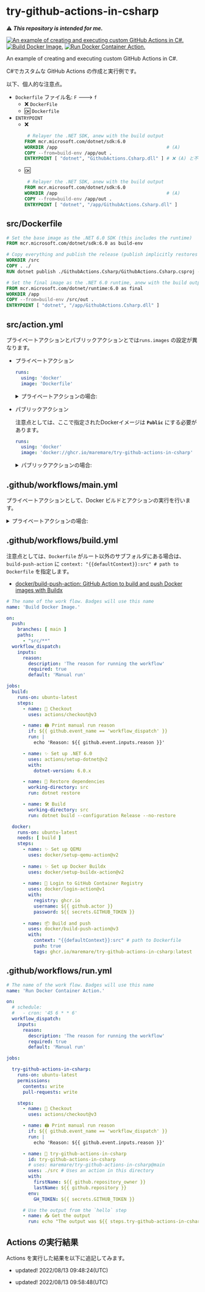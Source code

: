 # try-github-actions-in-csharp

⚠️ **_This repository is intended for me._**

[![An example of creating and executing custom GitHub Actions in C#.](https://github.com/MareMare/try-github-actions-in-csharp/actions/workflows/main.yml/badge.svg)](https://github.com/MareMare/try-github-actions-in-csharp/actions/workflows/main.yml)
[![Build Docker Image.](https://github.com/MareMare/try-github-actions-in-csharp/actions/workflows/build.yml/badge.svg)](https://github.com/MareMare/try-github-actions-in-csharp/actions/workflows/build.yml)
[![Run Docker Container Action.](https://github.com/MareMare/try-github-actions-in-csharp/actions/workflows/run.yml/badge.svg)](https://github.com/MareMare/try-github-actions-in-csharp/actions/workflows/run.yml)

An example of creating and executing custom GitHub Actions in C#.

C#でカスタムな GitHub Actions の作成と実行例です。

以下、個人的な注意点。
* `Dockerfile` ファイル名: `F` ---> `f`
  * ❌ `DockerFile`
  * 🆗 `Dockerfile`
* `ENTRYPOINT`
  * ❌
    ``` Dockerfile
     # Relayer the .NET SDK, anew with the build output
    FROM mcr.microsoft.com/dotnet/sdk:6.0
    WORKDIR /app                                        # (A) 
    COPY --from=build-env /app/out .
    ENTRYPOINT [ "dotnet", "GithubActions.Csharp.dll" ] # ❌ (A) と不一致: `/` が必要
    ```
  * 🆗
    ``` Dockerfile
     # Relayer the .NET SDK, anew with the build output
    FROM mcr.microsoft.com/dotnet/sdk:6.0
    WORKDIR /app                                        # (A) 
    COPY --from=build-env /app/out .
    ENTRYPOINT [ "dotnet", "/app/GithubActions.Csharp.dll" ]
    ```

## src/Dockerfile
```Dockerfile
# Set the base image as the .NET 6.0 SDK (this includes the runtime)
FROM mcr.microsoft.com/dotnet/sdk:6.0 as build-env

# Copy everything and publish the release (publish implicitly restores and builds)
WORKDIR /src
COPY . ./
RUN dotnet publish ./GithubActions.Csharp/GithubActions.Csharp.csproj -c Release -o out --no-self-contained

# Set the final image as the .NET 6.0 runtime, anew with the build output.
FROM mcr.microsoft.com/dotnet/runtime:6.0 as final
WORKDIR /app
COPY --from=build-env /src/out .
ENTRYPOINT [ "dotnet", "/app/GithubActions.Csharp.dll" ]
```

## src/action.yml
プライベートアクションとパブリックアクションとでは`runs.images` の設定が異なります。

* プライベートアクション
  ```yml
  runs:
    using: 'docker'
    image: 'Dockerfile'
  ```

  <details>
  <summary>プライベートアクションの場合:</summary>
  <div>

  ```yml
  name: 'try-github-actions-in-csharp'
  description: 'An example of creating and executing custom GitHub Actions in C#.'
  branding:
    icon: sliders
    color: purple
  inputs:
    firstName:
      description: 'First Name.'
      required: true
    lastName:
      description: 'Last Name.'
      required: true
  outputs:
    summary-details:
      description: 'A detailed summary of all the projects that were flagged.'
  runs:
    using: 'docker'
    image: 'Dockerfile'
    args:
      - '--first-name'
      - ${{ inputs.firstName }}
      - '--last-name'
      - ${{ inputs.lastName }}
  ```

  </div>
  </details>

* パブリックアクション

  注意点としては、ここで指定されたDockerイメージは **`Public`** にする必要があります。
  ```yml
  runs:
    using: 'docker'
    image: 'docker://ghcr.io/maremare/try-github-actions-in-csharp'
  ```

  <details>
  <summary>パブリックアクションの場合:</summary>
  <div>

  ```yml
  name: 'try-github-actions-in-csharp'
  description: 'An example of creating and executing custom GitHub Actions in C#.'
  branding:
    icon: sliders
    color: purple
  inputs:
    firstName:
      description: 'First Name.'
      required: true
    lastName:
      description: 'Last Name.'
      required: true
  outputs:
    summary-details:
      description: 'A detailed summary of all the projects that were flagged.'
  runs:
    using: 'docker'
    image: 'docker://ghcr.io/maremare/try-github-actions-in-csharp'
    args:
      - '--first-name'
      - ${{ inputs.firstName }}
      - '--last-name'
      - ${{ inputs.lastName }}
  ```

  </div>
  </details>

## .github/workflows/main.yml
プライベートアクションとして、Docker ビルドとアクションの実行を行います。
<details>
<summary>プライベートアクションの場合:</summary>
<div>

```yml
# The name of the work flow. Badges will use this name
name: 'An example of creating and executing custom GitHub Actions in C#.'

on:
  push:
    branches: [ main ]
  workflow_dispatch:
    inputs:
      reason:
        description: 'The reason for running the workflow'
        required: true
        default: 'Manual run'

jobs:
  try-github-actions-in-csharp:

    runs-on: ubuntu-latest
    permissions:
      contents: write
      pull-requests: write

    steps:
    - uses: actions/checkout@v3

    - name: 'Print manual run reason'
      if: ${{ github.event_name == 'workflow_dispatch' }}
      run: |
        echo 'Reason: ${{ github.event.inputs.reason }}'

    - name: GithubActions.Csharp
      id: github-actions-csharp
      uses: ./src # Uses an action in this directory
      env:
        # Pass the environment variables to the C# module on the Docker container.
        GH_TOKEN: ${{ secrets.GITHUB_TOKEN }} 
      with:
        firstName: ${{ github.repository_owner }}
        lastName: ${{ github.repository }}
      
    # Use the output from the `hello` step
    - name: Get the output
      run: echo "The output was ${{ steps.github-actions-csharp.outputs.summary-details }}"
```

</div>
</details>

## .github/workflows/build.yml
注意点としては、`Dockerfile` がルート以外のサブフォルダにある場合は、`build-push-action` に `context: "{{defaultContext}}:src" # path to Dockerfile` を指定します。
* [docker/build\-push\-action: GitHub Action to build and push Docker images with Buildx](https://github.com/docker/build-push-action#path-context)

```yml
# The name of the work flow. Badges will use this name
name: 'Build Docker Image.'

on:
  push:
    branches: [ main ]
    paths:
      - "src/**"
  workflow_dispatch:
    inputs:
      reason:
        description: 'The reason for running the workflow'
        required: true
        default: 'Manual run'

jobs:
  build:
    runs-on: ubuntu-latest
    steps:
      - name: 🛒 Checkout
        uses: actions/checkout@v3

      - name: 🖨️ Print manual run reason
        if: ${{ github.event_name == 'workflow_dispatch' }}
        run: |
          echo 'Reason: ${{ github.event.inputs.reason }}'

      - name: ✨ Set up .NET 6.0
        uses: actions/setup-dotnet@v2
        with:
          dotnet-version: 6.0.x

      - name: 🚚 Restore dependencies
        working-directory: src
        run: dotnet restore

      - name: 🛠️ Build
        working-directory: src
        run: dotnet build --configuration Release --no-restore

  docker:
    runs-on: ubuntu-latest
    needs: [ build ]
    steps:
      - name: ✨ Set up QEMU
        uses: docker/setup-qemu-action@v2
      
      - name: ✨ Set up Docker Buildx
        uses: docker/setup-buildx-action@v2
      
      - name: 🚪 Login to GitHub Container Registry
        uses: docker/login-action@v1
        with:
          registry: ghcr.io
          username: ${{ github.actor }}
          password: ${{ secrets.GITHUB_TOKEN }}
      
      - name: 📦 Build and push
        uses: docker/build-push-action@v3
        with:
          context: "{{defaultContext}}:src" # path to Dockerfile
          push: true
          tags: ghcr.io/maremare/try-github-actions-in-csharp:latest
```

## .github/workflows/run.yml
```yml
# The name of the work flow. Badges will use this name
name: 'Run Docker Container Action.'

on:
  # schedule:
  #   - cron: '45 6 * * 6'
  workflow_dispatch:
    inputs:
      reason:
        description: 'The reason for running the workflow'
        required: true
        default: 'Manual run'

jobs:

  try-github-actions-in-csharp:
    runs-on: ubuntu-latest
    permissions:
      contents: write
      pull-requests: write

    steps:
      - name: 🛒 Checkout
        uses: actions/checkout@v3

      - name: 🖨️ Print manual run reason
        if: ${{ github.event_name == 'workflow_dispatch' }}
        run: |
          echo 'Reason: ${{ github.event.inputs.reason }}'

      - name: 🏥 try-github-actions-in-csharp
        id: try-github-actions-in-csharp
        # uses: maremare/try-github-actions-in-csharp@main
        uses: ./src # Uses an action in this directory
        with:
          firstName: ${{ github.repository_owner }}
          lastName: ${{ github.repository }}
        env:
          GH_TOKEN: ${{ secrets.GITHUB_TOKEN }}

      # Use the output from the `hello` step
      - name: 📤 Get the output
        run: echo "The output was ${{ steps.try-github-actions-in-csharp.outputs.summary-details }}"
```

## Actions の実行結果
Actions を実行した結果を以下に追記してみます。

* updated! 2022/08/13 09:48:24(UTC)

* updated! 2022/08/13 09:58:48(UTC)
